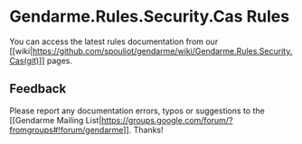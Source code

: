 # Gendarme.Rules.Security.Cas Rules

You can access the latest rules documentation from our [[wiki|https://github.com/spouliot/gendarme/wiki/Gendarme.Rules.Security.Cas(git)]] pages.


## Feedback

Please report any documentation errors, typos or suggestions to the [[Gendarme Mailing List|https://groups.google.com/forum/?fromgroups#!forum/gendarme]]. Thanks!

